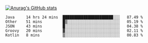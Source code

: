 [![Anurag's GitHub stats](https://github-readme-stats.vercel.app/api?username=sebasphere&count_private=true&theme=tokyonight)](https://github.com/anuraghazra/github-readme-stats)

<!--START_SECTION:waka-->
```text
Java     14 hrs 24 mins  ██████████████████████░░░   87.49 % 
Other    51 mins         █▒░░░░░░░░░░░░░░░░░░░░░░░   05.19 % 
JSON     43 mins         █░░░░░░░░░░░░░░░░░░░░░░░░   04.38 % 
Groovy   20 mins         ▓░░░░░░░░░░░░░░░░░░░░░░░░   02.11 % 
Kotlin   8 mins          ▒░░░░░░░░░░░░░░░░░░░░░░░░   00.83 % 
```
<!--END_SECTION:waka-->
